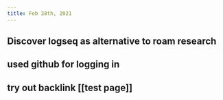 ```yaml
---
title: Feb 28th, 2021
---
```


## Discover logseq as alternative to roam research
## used github for logging in
## try out backlink [[test page]]
##
